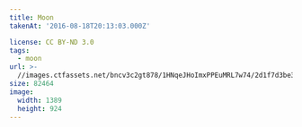 ```yaml
---
title: Moon
takenAt: '2016-08-18T20:13:03.000Z'

license: CC BY-ND 3.0
tags:
  - moon
url: >-
  //images.ctfassets.net/bncv3c2gt878/1HNqeJHoImxPPEuMRL7w74/2d1f7d3be3302af7fc142ae682d57634/moon_28996451711_o
size: 82464
image:
  width: 1389
  height: 924
---
```

